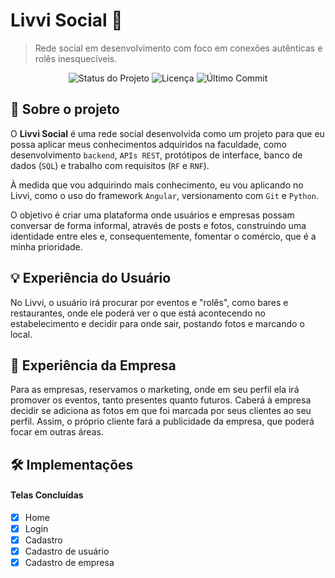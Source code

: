 #  Livvi Social 🥂

> Rede social em desenvolvimento com foco em conexões autênticas e rolês inesquecíveis.

<p align="center">
  <img src="https://img.shields.io/badge/status-em%20desenvolvimento-yellow?style=for-the-badge" alt="Status do Projeto"/>
  <img src="https://img.shields.io/github/license/louisedevs/livvi-social?style=for-the-badge" alt="Licença"/>
  <img src="https://img.shields.io/github/last-commit/louisedevs/livvi-social?style=for-the-badge" alt="Último Commit"/>
</p>


## 🚀 Sobre o projeto
O **Livvi Social** é uma rede social desenvolvida como um projeto para que eu possa aplicar meus conhecimentos adquiridos na faculdade, como desenvolvimento `backend`, `APIs REST`, protótipos de interface, banco de dados (`SQL`) e trabalho com requisitos (`RF` e `RNF`).

À medida que vou adquirindo mais conhecimento, eu vou aplicando no Livvi, como o uso do framework `Angular`, versionamento com `Git` e `Python`.

O objetivo é criar uma plataforma onde usuários e empresas possam conversar de forma informal, através de posts e fotos, construindo uma identidade entre eles e, consequentemente, fomentar o comércio, que é a minha prioridade.



## 💡 Experiência do Usuário
No Livvi, o usuário irá procurar por eventos e "rolês", como bares e restaurantes, onde ele poderá ver o que está acontecendo no estabelecimento e decidir para onde sair, postando fotos e marcando o local.


## 🏢 Experiência da Empresa
Para as empresas, reservamos o marketing, onde em seu perfil ela irá promover os eventos, tanto presentes quanto futuros. Caberá à empresa decidir se adiciona as fotos em que foi marcada por seus clientes ao seu perfil. Assim, o próprio cliente fará a publicidade da empresa, que poderá focar em outras áreas.


## 🛠️ Implementações

#### Telas Concluídas
- [X] Home
- [X] Login
- [X] Cadastro
- [X] Cadastro de usuário
- [X] Cadastro de empresa
